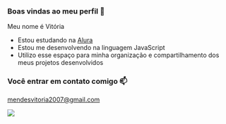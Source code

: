 ### Boas vindas ao meu perfil 💙

Meu nome é Vitória

- Estou estudando na [Alura](https://www.alura.com.br)
- Estou me desenvolvendo na linguagem JavaScript
- Utilizo esse espaço para minha organização e compartilhamento dos meus projetos desenvolvidos

### Você entrar em contato comigo 📫
mendesvitoria2007@gmail.com

![](https://media.tenor.com/6HdySNL-OGEAAAAM/peace-out-peace-sign.gif)
